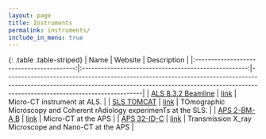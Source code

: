 ```yaml
---
layout: page
title: Instruments
permalink: instruments/
include_in_menu: true
---
```


{: .table .table-striped}
|                   Name                   |                        Website                       | Description                                                                                                                                                                                           |
|:----------------------------------------:|:----------------------------------------------------:|-------------------------------------------------------------------------------------------------------------------------------------------------------------------------------------------------------|
|     [ALS 8.3.2 Beamline](/instruments/als832/)    |         [link](http://microct.lbl.gov/)        | Micro-CT instrument at ALS.                                                                                         |
|     [SLS TOMCAT](/instruments/tomcat/)    |         [link](https://www.psi.ch/sls/tomcat/)        | TOmographic Microscopy and Coherent rAdiology experimenTs at the SLS.                                                          |
|     [APS 2-BM-A,B](/instruments/aps2bm/)    |         [link](https://www1.aps.anl.gov/imaging/beamlines/2-bm-a-b/)        | Micro-CT at the APS                                                          |
|     [APS 32-ID-C](/instruments/aps32id/)    |         [link](https://confluence.aps.anl.gov/display/TXM/TXM+at+32-ID+Home)        | Transmission X_ray Microscope and Nano-CT at the APS                                                          |

